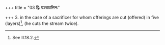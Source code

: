 +++
title = "03 द्विः पञ्चावत्तिनः"

+++
3. in the case of a sacrificer for whom offerings are cut (offered) in five (layers)[^1], (he cuts the stream twice).  


[^1]: See II.18.2.
